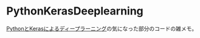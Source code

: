 # PythonKerasDeeplearning
[PythonとKerasによるディープラーニング](https://book.mynavi.jp/ec/products/detail/id=90124)の気になった部分のコードの雑メモ。
